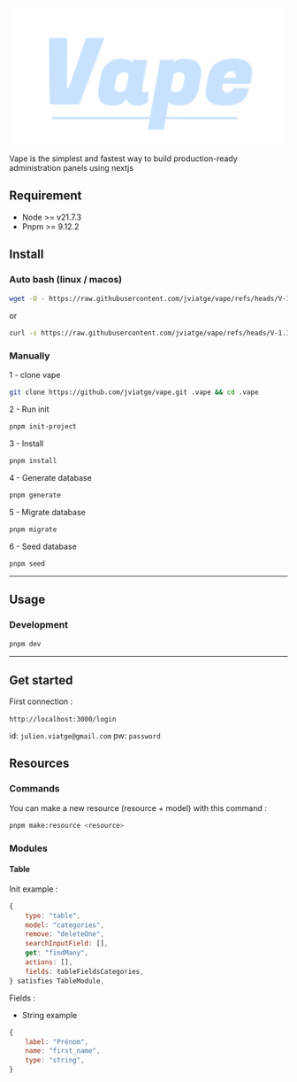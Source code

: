 <p align="center">
    <img src="/public/app/logo.svg" width="500"/><br/>
</p>

Vape is the simplest and fastest way to build production-ready administration panels using nextjs

## Requirement

-   Node >= v21.7.3
-   Pnpm >= 9.12.2

## Install

### Auto bash (linux / macos)

```BASH
wget -O - https://raw.githubusercontent.com/jviatge/vape/refs/heads/V-1.1.0/install/install.sh | bash
```

or

```BASH
curl -s https://raw.githubusercontent.com/jviatge/vape/refs/heads/V-1.1.0/install/install.sh >tmp.sh && bash tmp.sh
```

### Manually

1 - clone vape

```BASH
git clone https://github.com/jviatge/vape.git .vape && cd .vape
```

2 - Run init

```BASH
pnpm init-project
```

3 - Install

```BASH
pnpm install
```

4 - Generate database

```BASH
pnpm generate
```

5 - Migrate database

```BASH
pnpm migrate
```

6 - Seed database

```BASH
pnpm seed
```

---

## Usage

### Development

```BASH
pnpm dev
```

---

## Get started

First connection :

`http://localhost:3000/login`

id: `julien.viatge@gmail.com`
pw: `password`

## Resources

### Commands

You can make a new resource (resource + model) with this command :

```BASH
pnpm make:resource <resource>
```

### Modules

#### Table

Init example :

```JAVASCRIPT
{
    type: "table",
    model: "categories",
    remove: "deleteOne",
    searchInputField: [],
    get: "findMany",
    actions: [],
    fields: tableFieldsCategories,
} satisfies TableModule,
```

Fields :

-   String example

```JAVASCRIPT
{
    label: "Prénom",
    name: "first_name",
    type: "string",
}
```
